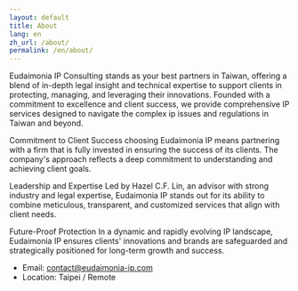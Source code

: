 ```yaml
---
layout: default
title: About
lang: en
zh_url: /about/
permalink: /en/about/
---
```


Eudaimonia IP Consulting stands as your best partners in Taiwan, offering a blend of in-depth legal insight and technical expertise to support clients in protecting, managing, and leveraging their innovations. Founded with a commitment to excellence and client success, we provide comprehensive IP services designed to navigate the complex ip issues and regulations in Taiwan and beyond.

Commitment to Client Success
choosing Eudaimonia IP means partnering with a firm that is fully invested in ensuring the success of its clients. The company's approach reflects a deep commitment to understanding and achieving client goals.

Leadership and Expertise
Led by Hazel C.F. Lin, an advisor with strong industry and legal expertise, Eudaimonia IP stands out for its ability to combine meticulous, transparent, and customized services that align with client needs.

Future-Proof Protection
In a dynamic and rapidly evolving IP landscape, Eudaimonia IP ensures clients' innovations and brands are safeguarded and strategically positioned for long-term growth and success.


- Email: contact@eudaimonia-ip.com
- Location: Taipei / Remote
